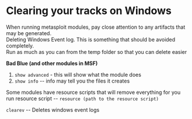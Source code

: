 # Clearing your tracks on Windows
When running metasploit modules, pay close attention to any artifacts that may be generated.  
Deleting Windows Event log. This is something that should be avoided completely.  
Run as much as you can from the temp folder so that you can delete easier  

**Bad Blue (and other modules in MSF)**  
1. ```show advanced``` - this will show what the module does
2. ```show info``` -- info may tell you the files it creates

Some modules have resource scripts that will remove everything for you  
run resource script -- ```resource (path to the resource script)```

```clearev``` -- Deletes windows event logs
